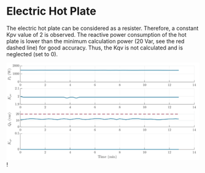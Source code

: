 # Electric Hot Plate

The electric hot plate can be considered as a resister. Therefore, a constant Kpv value of 2 is observed. The reactive power consumption of the hot plate is lower than the minimum calculation power (20 Var, see the red dashed line) for good accuracy. Thus, the Kqv is not calculated and is neglected (set to 0).

![Electric hot plate](../z_Sensitivity_img/ElectricHotPlate.svg)!
